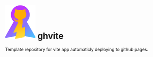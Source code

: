 # <img src="public/ghvite-logo.svg" alt="drawing" width="100"/> ghvite

Template repository for vite app automaticly deploying to github pages.
